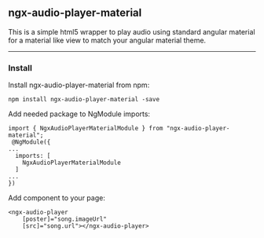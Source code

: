 ## ngx-audio-player-material
This is a simple html5 wrapper to play audio using standard angular material for a material like view to match your angular material theme.

---

### Install
Install ngx-audio-player-material from npm:

`npm install ngx-audio-player-material -save`

Add needed package to NgModule imports:
```
import { NgxAudioPlayerMaterialModule } from "ngx-audio-player-material";
 @NgModule({ 
...
  imports: [
    NgxAudioPlayerMaterialModule
  ]
...
})
```
Add component to your page:
```
<ngx-audio-player
    [poster]="song.imageUrl"
    [src]="song.url"></ngx-audio-player>
```
